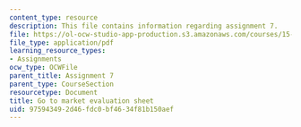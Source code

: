 ```yaml
---
content_type: resource
description: This file contains information regarding assignment 7.
file: https://ol-ocw-studio-app-production.s3.amazonaws.com/courses/15-390-new-enterprises-spring-2013/975943492d46fdc0bf4634f81b150aef_MIT15_390S13_assgn7sheet.pdf
file_type: application/pdf
learning_resource_types:
- Assignments
ocw_type: OCWFile
parent_title: Assignment 7
parent_type: CourseSection
resourcetype: Document
title: Go to market evaluation sheet
uid: 97594349-2d46-fdc0-bf46-34f81b150aef
---
```

